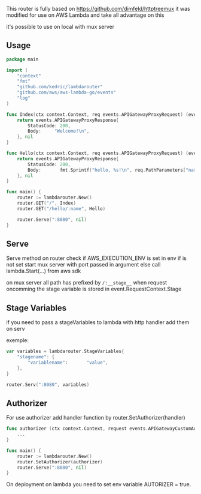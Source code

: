 This router is fully based on https://github.com/dimfeld/httptreemux
it was modified for use on AWS Lambda and take all advantage on this  

it's possible to use on local with mux server


## Usage

```go
package main

import (
	"context"
	"fmt"
	"github.com/kedric/lambdarouter"
	"github.com/aws/aws-lambda-go/events"
	"log"
)

func Index(ctx context.Context, req events.APIGatewayProxyRequest) (events.APIGatewayProxyResponse, error){
	return events.APIGatewayProxyResponse{
		StatusCode: 200,
		Body:     "Welcome!\n",
	}, nil
}

func Hello(ctx context.Context, req events.APIGatewayProxyRequest) (events.APIGatewayProxyResponse, error) {
	return events.APIGatewayProxyResponse{
		StatusCode: 200,
		Body:       fmt.Sprintf("hello, %s!\n", req.PathParameters["name"]),
	}, nil
}

func main() {
	router := lambdarouter.New()
	router.GET("/", Index)
	router.GET("/hello/:name", Hello)

	router.Serve(":8080", nil)
}
```

## Serve
Serve method on router check if AWS_EXECUTION_ENV is set in env if is not set start mux server with port passed in argument else call lambda.Start(...) from aws sdk

on mux server all path has prefixed by ```/:__stage__```
when request oncomming the stage variable is stored in event.RequestContext.Stage 

## Stage Variables
if you need to pass a stageVariables to lambda with http handler add them on serv

exemple: 
```go
var variables = lambdarouter.StageVariables{
	"stagename": {
		"variablename":       "value",
	},
}

router.Serv(":8080", variables)
``` 

## Authorizer
For use authorizer add handler function by router.SetAuthorizer(handler)
```go
func authorizer (ctx context.Context, request events.APIGatewayCustomAuthorizerRequestTypeRequest) (events.APIGatewayCustomAuthorizerResponse, error) {
	...
}

func main() {
	router := lambdarouter.New()
	router.SetAuthorizer(authorizer)
	router.Serve(":8080", nil)
}
```

On deployment on lambda you need to set env variable AUTORIZER = true. 



